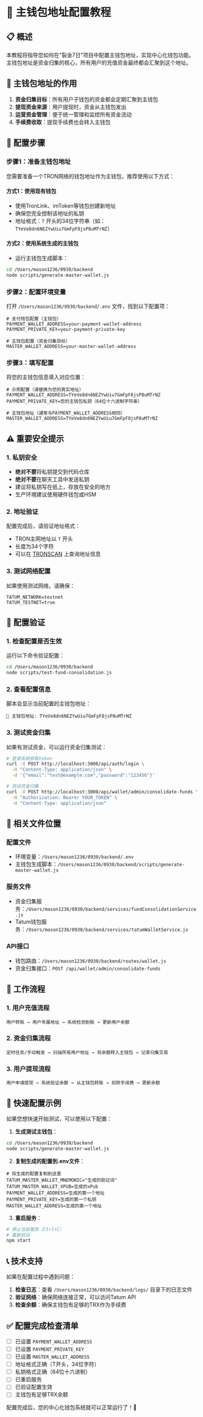 # 🏦 主钱包地址配置教程

## 📋 概述

本教程将指导您如何在"裂金7日"项目中配置主钱包地址，实现中心化钱包功能。主钱包地址是资金归集的核心，所有用户的充值资金最终都会汇聚到这个地址。

## 🎯 主钱包地址的作用

1. **资金归集目标**：所有用户子钱包的资金都会定期汇聚到主钱包
2. **提现资金来源**：用户提现时，资金从主钱包发出
3. **运营资金管理**：便于统一管理和监控所有资金流动
4. **手续费收取**：提现手续费也会转入主钱包

## 🔧 配置步骤

### 步骤1：准备主钱包地址

您需要准备一个TRON网络的钱包地址作为主钱包，推荐使用以下方式：

#### 方式1：使用现有钱包
- 使用TronLink、imToken等钱包创建新地址
- 确保您完全控制该地址的私钥
- 地址格式：`T` 开头的34位字符串（如：`TYeVe8dn6NEZYwUiu7GmFpF8jsP8uMTrNZ`）

#### 方式2：使用系统生成的主钱包
- 运行主钱包生成脚本：
```bash
cd /Users/mason1236/0930/backend
node scripts/generate-master-wallet.js
```

### 步骤2：配置环境变量

打开 `/Users/mason1236/0930/backend/.env` 文件，找到以下配置项：

```env
# 支付钱包配置（主钱包）
PAYMENT_WALLET_ADDRESS=your-payment-wallet-address
PAYMENT_PRIVATE_KEY=your-payment-private-key

# 主钱包配置（资金归集目标）
MASTER_WALLET_ADDRESS=your-master-wallet-address
```

### 步骤3：填写配置

将您的主钱包信息填入对应位置：

```env
# 示例配置（请替换为您的真实地址）
PAYMENT_WALLET_ADDRESS=TYeVe8dn6NEZYwUiu7GmFpF8jsP8uMTrNZ
PAYMENT_PRIVATE_KEY=您的主钱包私钥（64位十六进制字符串）

# 主钱包地址（通常与PAYMENT_WALLET_ADDRESS相同）
MASTER_WALLET_ADDRESS=TYeVe8dn6NEZYwUiu7GmFpF8jsP8uMTrNZ
```

## ⚠️ 重要安全提示

### 1. 私钥安全
- **绝对不要**将私钥提交到代码仓库
- **绝对不要**在聊天工具中发送私钥
- 建议将私钥写在纸上，存放在安全的地方
- 生产环境建议使用硬件钱包或HSM

### 2. 地址验证
配置完成后，请验证地址格式：
- TRON主网地址以 `T` 开头
- 长度为34个字符
- 可以在 [TRONSCAN](https://tronscan.org) 上查询地址信息

### 3. 测试网络配置
如果使用测试网络，请确保：
```env
TATUM_NETWORK=testnet
TATUM_TESTNET=true
```

## 🧪 配置验证

### 1. 检查配置是否生效
运行以下命令验证配置：
```bash
cd /Users/mason1236/0930/backend
node scripts/test-fund-consolidation.js
```

### 2. 查看配置信息
脚本会显示当前配置的主钱包地址：
```
🏦 主钱包地址: TYeVe8dn6NEZYwUiu7GmFpF8jsP8uMTrNZ
```

### 3. 测试资金归集
如果有测试资金，可以运行资金归集测试：
```bash
# 登录系统获取token
curl -X POST http://localhost:3000/api/auth/login \
  -H "Content-Type: application/json" \
  -d '{"email":"test@example.com","password":"123456"}'

# 测试资金归集
curl -X POST http://localhost:3000/api/wallet/admin/consolidate-funds \
  -H "Authorization: Bearer YOUR_TOKEN" \
  -H "Content-Type: application/json"
```

## 📁 相关文件位置

### 配置文件
- 环境变量：`/Users/mason1236/0930/backend/.env`
- 主钱包生成脚本：`/Users/mason1236/0930/backend/scripts/generate-master-wallet.js`

### 服务文件
- 资金归集服务：`/Users/mason1236/0930/backend/services/fundConsolidationService.js`
- Tatum钱包服务：`/Users/mason1236/0930/backend/services/tatumWalletService.js`

### API接口
- 钱包路由：`/Users/mason1236/0930/backend/routes/wallet.js`
- 资金归集接口：`POST /api/wallet/admin/consolidate-funds`

## 🔄 工作流程

### 1. 用户充值流程
```
用户转账 → 用户专属地址 → 系统检测到账 → 更新用户余额
```

### 2. 资金归集流程
```
定时任务/手动触发 → 扫描所有用户地址 → 将余额转入主钱包 → 记录归集交易
```

### 3. 用户提现流程
```
用户申请提现 → 系统验证余额 → 从主钱包转账 → 扣除手续费 → 更新余额
```

## 🚀 快速配置示例

如果您想快速开始测试，可以使用以下配置：

1. **生成测试主钱包**：
```bash
cd /Users/mason1236/0930/backend
node scripts/generate-master-wallet.js
```

2. **复制生成的配置到.env文件**：
```env
# 将生成的配置复制到这里
TATUM_MASTER_WALLET_MNEMONIC="生成的助记词"
TATUM_MASTER_WALLET_XPUB=生成的xPub
PAYMENT_WALLET_ADDRESS=生成的第一个地址
PAYMENT_PRIVATE_KEY=生成的第一个私钥
MASTER_WALLET_ADDRESS=生成的第一个地址
```

3. **重启服务**：
```bash
# 停止当前服务（Ctrl+C）
# 重新启动
npm start
```

## 📞 技术支持

如果在配置过程中遇到问题：

1. **检查日志**：查看 `/Users/mason1236/0930/backend/logs/` 目录下的日志文件
2. **验证网络**：确保网络连接正常，可以访问Tatum API
3. **检查余额**：确保主钱包有足够的TRX作为手续费

## ✅ 配置完成检查清单

- [ ] 已设置 `PAYMENT_WALLET_ADDRESS`
- [ ] 已设置 `PAYMENT_PRIVATE_KEY`
- [ ] 已设置 `MASTER_WALLET_ADDRESS`
- [ ] 地址格式正确（T开头，34位字符）
- [ ] 私钥格式正确（64位十六进制）
- [ ] 已重启服务
- [ ] 已验证配置生效
- [ ] 主钱包有足够TRX余额

配置完成后，您的中心化钱包系统就可以正常运行了！🎉